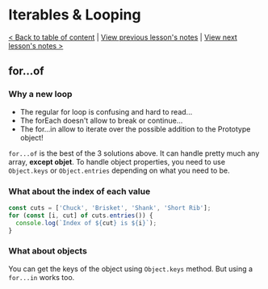 # Iterables & Looping

[< Back to table of content](../README.md) |
[View previous lesson's notes](../05-Destructuring/Lesson.notes.md) |
[View next lesson's notes >](../07-An.Array.of.Improvements/Lesson.notes.md)

## for...of

### Why a new loop

- The regular for loop is confusing and hard to read...
- The forEach doesn't allow to break or continue...
- The for...in allow to iterate over the possible addition to the Prototype object!

`for...of` is the best of the 3 solutions above.
It can handle pretty much any array, **except objet**.
To handle object properties, you need to use `Object.keys` or `Object.entries` depending on what you need to be.

### What about the index of each value

```js
const cuts = ['Chuck', 'Brisket', 'Shank', 'Short Rib'];
for (const [i, cut] of cuts.entries()) {
  console.log(`Index of ${cut} is ${i}`);
}
```

### What about objects

You can get the keys of the object using `Object.keys` method.
But using a `for...in` works too.
